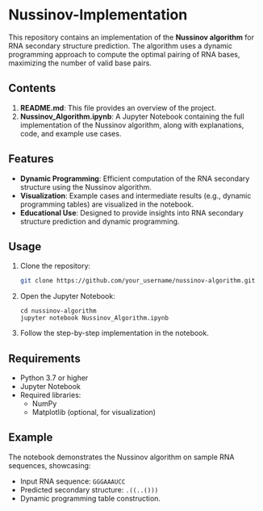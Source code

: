 # Nussinov-Implementation

This repository contains an implementation of the **Nussinov algorithm** for RNA secondary structure prediction. The algorithm uses a dynamic programming approach to compute the optimal pairing of RNA bases, maximizing the number of valid base pairs.

## Contents

1. **README.md**: This file provides an overview of the project.
2. **Nussinov_Algorithm.ipynb**: A Jupyter Notebook containing the full implementation of the Nussinov algorithm, along with explanations, code, and example use cases.

## Features

- **Dynamic Programming**: Efficient computation of the RNA secondary structure using the Nussinov algorithm.
- **Visualization**: Example cases and intermediate results (e.g., dynamic programming tables) are visualized in the notebook.
- **Educational Use**: Designed to provide insights into RNA secondary structure prediction and dynamic programming.

## Usage

1. Clone the repository:
   ```bash
   git clone https://github.com/your_username/nussinov-algorithm.git

2. Open the Jupyter Notebook:

   ```
   cd nussinov-algorithm
   jupyter notebook Nussinov_Algorithm.ipynb
   ```

3. Follow the step-by-step implementation in the notebook.

## Requirements

- Python 3.7 or higher
- Jupyter Notebook
- Required libraries:
  - NumPy
  - Matplotlib (optional, for visualization)

## Example

The notebook demonstrates the Nussinov algorithm on sample RNA sequences, showcasing:

- Input RNA sequence: `GGGAAAUCC`
- Predicted secondary structure: `.((..()))`
- Dynamic programming table construction.

